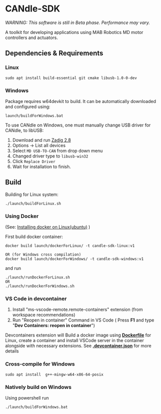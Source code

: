 # CANdle-SDK
*WARNING: This software is still in Beta phase. Performance may vary.*

A toolkit for developing applications using MAB Robotics MD motor controllers and actuators.

## Dependencies & Requirements
### Linux
```
sudo apt install build-essential git cmake libusb-1.0-0-dev
```

### Windows
Package requires w64devkit to build. It can be automatically downloaded and configured using:
```
launch/buildForWindows.bat
```
To use CANdle on Windows, one must manually change USB driver for CANdle, to libUSB:
1. Download and run [Zadig 2.8](https://github.com/pbatard/libwdi/releases/download/v1.5.0/zadig-2.8.exe)
2. Options -> List all devices
3. Select `MD USB-TO-CAN` from drop down menu
4. Changed driver type to `libusb-win32`
5. Click `Replace Driver`
6. Wait for installation to finish.


## Build
Building for Linux system:
```
./launch/buildForLinux.sh
```
### Using Docker

(See: [Installing docker on Linux(ubuntu)](https://docs.docker.com/engine/install/ubuntu/) )

First build docker container:
```
docker build launch/dockerForLinux/ -t candle-sdk-linux:v1

OR (for Windows cross compilation)
docker build launch/dockerForWindows/ -t candle-sdk-windows:v1
```
and run 
```
./launch/runDockerForLinux.sh
OR
./launch/runDockerForWindows.sh
```

### VS Code in devcontainer

1. Install "ms-vscode-remote.remote-containers" extension (from workspace recommendations)
2. Run "Reopen in container" Command in VS Code ( Press **F1** and type "**Dev Containers: reopen in container**")

Devcontainers extension will Build a docker image using [**Dockerfile**](launch/LinuxDocker/Dockerfile) for Linux, create a container and install VSCode server in the container alongside with necessary extensions.
See [**.devcontainer.json**](.devcontainer/devcontainer.json) for more details

### Cross-compile for Windows
```
sudo apt install  g++-mingw-w64-x86-64-posix
```

### Natively build on Windows
Using powershell run
```
./launch/buildForWindows.bat
```